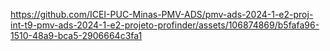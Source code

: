 

https://github.com/ICEI-PUC-Minas-PMV-ADS/pmv-ads-2024-1-e2-proj-int-t9-pmv-ads-2024-1-e2-projeto-profinder/assets/106874869/b5fafa96-1510-48a9-bca5-2906664c3fa1

